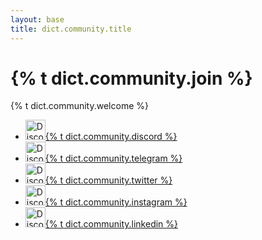 ```yaml
---
layout: base
title: dict.community.title
---
```


# {% t dict.community.join %}

{% t dict.community.welcome %}

<ul class="list-unstyled community">
  <li>
    <a href="https://discord.gg/H5vZkNnXCu">
      <img alt="Discord" src="/assets/images/social_discord.svg" width="32">{% t dict.community.discord %}
    </a>
  </li>
  <li>
    <a href="https://t.me/pactusblockchain">
      <img alt="Discord" src="/assets/images/social_telegram.svg" width="32">{% t dict.community.telegram %}
    </a>
  </li>
  <li>
    <a href="https://twitter.com/pactuschain/">
      <img alt="Discord" src="/assets/images/social_twitter.svg" width="32">{% t dict.community.twitter %}
    </a>
  </li>
  <li>
    <a href="https://www.instagram.com/pactus.blockchain/">
      <img alt="Discord" src="/assets/images/social_instagram.svg" width="32">{% t dict.community.instagram %}
    </a>
  </li>
  <li>
    <a href="https://www.linkedin.com/company/pactus-blockchain">
      <img alt="Discord" src="/assets/images/social_linkedin.svg" width="32">{% t dict.community.linkedin %}
    </a>
  </li>
</ul>
